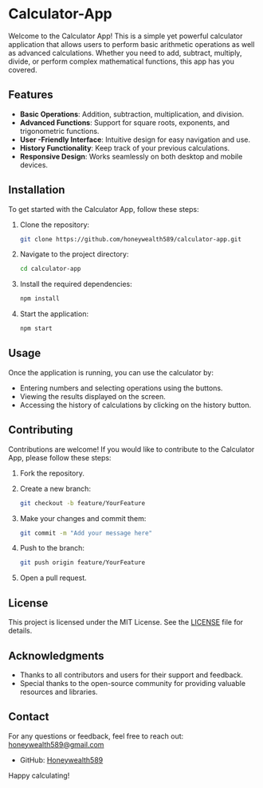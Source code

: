 # Calculator-App

Welcome to the Calculator App! This is a simple yet powerful calculator application that allows users to perform basic arithmetic operations as well as advanced calculations. Whether you need to add, subtract, multiply, divide, or perform complex mathematical functions, this app has you covered.

## Features

- **Basic Operations**: Addition, subtraction, multiplication, and division.
- **Advanced Functions**: Support for square roots, exponents, and trigonometric functions.
- **User -Friendly Interface**: Intuitive design for easy navigation and use.
- **History Functionality**: Keep track of your previous calculations.
- **Responsive Design**: Works seamlessly on both desktop and mobile devices.

## Installation

To get started with the Calculator App, follow these steps:

1. Clone the repository:
   ```bash
   git clone https://github.com/honeywealth589/calculator-app.git
   ```

2. Navigate to the project directory:
   ```bash
   cd calculator-app
   ```

3. Install the required dependencies:
   ```bash
   npm install
   ```

4. Start the application:
   ```bash
   npm start
   ```

## Usage

Once the application is running, you can use the calculator by:

- Entering numbers and selecting operations using the buttons.
- Viewing the results displayed on the screen.
- Accessing the history of calculations by clicking on the history button.

## Contributing

Contributions are welcome! If you would like to contribute to the Calculator App, please follow these steps:

1. Fork the repository.
2. Create a new branch:
   ```bash
   git checkout -b feature/YourFeature
   ```

3. Make your changes and commit them:
   ```bash
   git commit -m "Add your message here"
   ```

4. Push to the branch:
   ```bash
   git push origin feature/YourFeature
   ```

5. Open a pull request.

## License

This project is licensed under the MIT License. See the [LICENSE](LICENSE) file for details.

## Acknowledgments

- Thanks to all contributors and users for their support and feedback.
- Special thanks to the open-source community for providing valuable resources and libraries.

## Contact

For any questions or feedback, feel free to reach out:
honeywealth589@gmail.com
- GitHub: [Honeywealth589](https://github.com/Honeywealth589)

Happy calculating!
